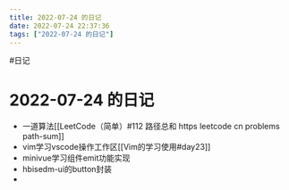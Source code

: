 ```yaml
---
title: 2022-07-24 的日记
date: 2022-07-24 22:37:36
tags: ["2022-07-24 的日记"]
---
```

#日记

# 2022-07-24 的日记

- 一道算法[[LeetCode（简单）#112 路径总和 https leetcode cn problems path-sum]]
- vim学习vscode操作工作区[[Vim的学习使用#day23]]
- minivue学习组件emit功能实现
- hbisedm-ui的button封装
- 